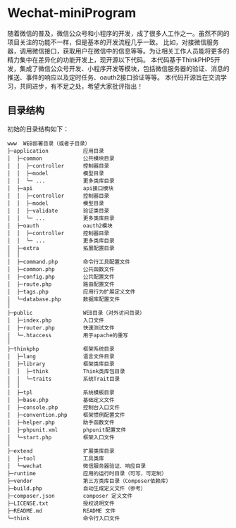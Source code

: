 ﻿Wechat-miniProgram
===============

随着微信的普及，微信公众号和小程序的开发，成了很多人工作之一。虽然不同的项目关注的功能不一样，但是基本的开发流程几乎一致。
比如，对接微信服务器，调用微信接口，获取用户在微信中的信息等等。为让相关工作人员能将更多的精力集中在差异化的功能开发上，现开源以下代码。
本代码基于ThinkPHP5开发，集成了微信公众号开发、小程序开发等模块，包括微信服务器的验证、消息的推送、事件的响应以及定时任务、oauth2接口验证等等。
本代码开源旨在交流学习，共同进步，有不足之处，希望大家批评指出！

## 目录结构

初始的目录结构如下：

~~~
www  WEB部署目录（或者子目录）
├─application           应用目录
│  ├─common             公共模块目录
│  │  ├─controller      控制器目录
│  │  ├─model           模型目录
│  │  └─ ...            更多类库目录
│  ├─api                api接口模块
│  │  ├─controller      控制器目录
│  │  ├─model           模型目录
│  │  ├─validate        验证类目录
│  │  └─ ...            更多类库目录
│  ├─oauth              oauth2模块
│  │  ├─controller      控制器目录
│  │  └─ ...            更多类库目录
│  ├─extra              拓展配置目录
│  │
│  ├─command.php        命令行工具配置文件
│  ├─common.php         公共函数文件
│  ├─config.php         公共配置文件
│  ├─route.php          路由配置文件
│  ├─tags.php           应用行为扩展定义文件
│  └─database.php       数据库配置文件
│
├─public                WEB目录（对外访问目录）
│  ├─index.php          入口文件
│  ├─router.php         快速测试文件
│  └─.htaccess          用于apache的重写
│
├─thinkphp              框架系统目录
│  ├─lang               语言文件目录
│  ├─library            框架类库目录
│  │  ├─think           Think类库包目录
│  │  └─traits          系统Trait目录
│  │
│  ├─tpl                系统模板目录
│  ├─base.php           基础定义文件
│  ├─console.php        控制台入口文件
│  ├─convention.php     框架惯例配置文件
│  ├─helper.php         助手函数文件
│  ├─phpunit.xml        phpunit配置文件
│  └─start.php          框架入口文件
│
├─extend                扩展类库目录
│  ├─tool               工具类库
│  └─wechat         	微信服务器验证、响应目录
├─runtime               应用的运行时目录（可写，可定制）
├─vendor                第三方类库目录（Composer依赖库）
├─build.php             自动生成定义文件（参考）
├─composer.json         composer 定义文件
├─LICENSE.txt           授权说明文件
├─README.md             README 文件
└─think                 命令行入口文件

~~~
